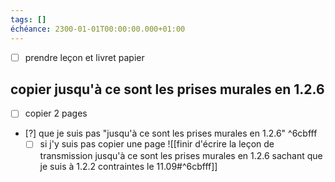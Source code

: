 ```yaml
---
tags: []
échéance: 2300-01-01T00:00:00.000+01:00
---
```

- [ ] prendre leçon et livret papier
## copier jusqu'à ce sont les prises murales en 1.2.6
- [ ] copier 2 pages
- [?] que je suis pas "jusqu'à ce sont les prises murales en 1.2.6" ^6cbfff
	- [ ] si j'y suis pas copier une page
	![[finir d'écrire la leçon de transmission jusqu'à ce sont les prises murales en 1.2.6 sachant que je suis  à 1.2.2 contraintes le 11.09#^6cbfff]]